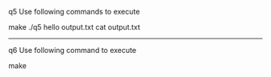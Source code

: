 q5
Use following commands to execute

make
./q5 hello output.txt
cat output.txt

---------------
q6
Use following command to execute

make


